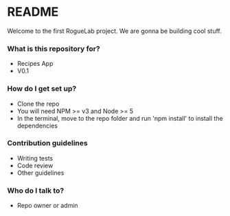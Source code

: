 # README #

Welcome to the first RogueLab project. We are gonna be building cool stuff.

### What is this repository for? ###

* Recipes App
* V0.1


### How do I get set up? ###

* Clone the repo
* You will need NPM >= v3 and Node >= 5
* In the terminal, move to the repo folder and run 'npm install' to install the dependencies

### Contribution guidelines ###

* Writing tests
* Code review
* Other guidelines

### Who do I talk to? ###

* Repo owner or admin